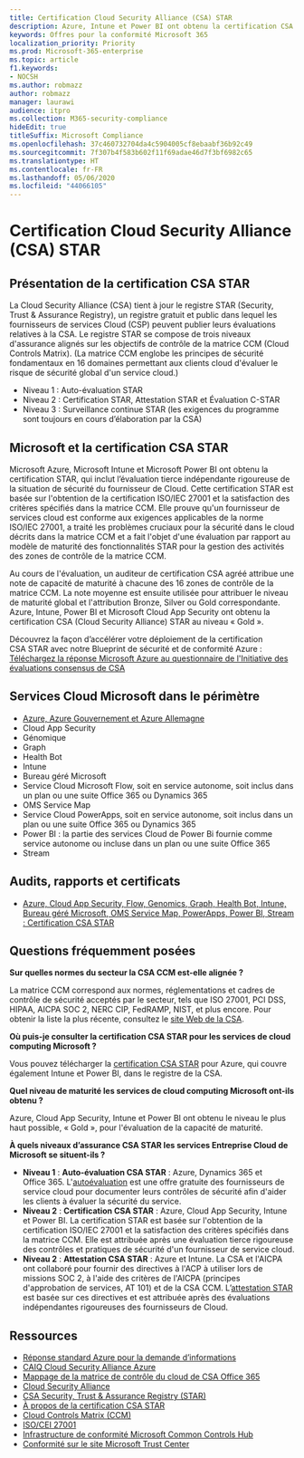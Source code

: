```yaml
---
title: Certification Cloud Security Alliance (CSA) STAR
description: Azure, Intune et Power BI ont obtenu la certification CSA (Cloud Security Alliance) STAR au niveau « Gold ».
keywords: Offres pour la conformité Microsoft 365
localization_priority: Priority
ms.prod: Microsoft-365-enterprise
ms.topic: article
f1.keywords:
- NOCSH
ms.author: robmazz
author: robmazz
manager: laurawi
audience: itpro
ms.collection: M365-security-compliance
hideEdit: true
titleSuffix: Microsoft Compliance
ms.openlocfilehash: 37c460732704da4c5904005cf8ebaabf36b92c49
ms.sourcegitcommit: 7f307b4f583b602f11f69adae46d7f3bf6982c65
ms.translationtype: HT
ms.contentlocale: fr-FR
ms.lasthandoff: 05/06/2020
ms.locfileid: "44066105"
---
```

# <a name="cloud-security-alliance-csa-star-certification"></a>Certification Cloud Security Alliance (CSA) STAR

## <a name="csa-star-certification-overview"></a>Présentation de la certification CSA STAR

La Cloud Security Alliance (CSA) tient à jour le registre STAR (Security, Trust &amp; Assurance Registry), un registre gratuit et public dans lequel les fournisseurs de services Cloud (CSP) peuvent publier leurs évaluations relatives à la CSA. Le registre STAR se compose de trois niveaux d'assurance alignés sur les objectifs de contrôle de la matrice CCM (Cloud Controls Matrix). (La matrice CCM englobe les principes de sécurité fondamentaux en 16 domaines permettant aux clients cloud d'évaluer le risque de sécurité global d'un service cloud.)

- Niveau 1 : Auto-évaluation STAR
- Niveau 2 : Certification STAR, Attestation STAR et Évaluation C-STAR
- Niveau 3 : Surveillance continue STAR (les exigences du programme sont toujours en cours d’élaboration par la CSA)

## <a name="microsoft-and-csa-star-certification"></a>Microsoft et la certification CSA STAR

Microsoft Azure, Microsoft Intune et Microsoft Power BI ont obtenu la certification STAR, qui inclut l’évaluation tierce indépendante rigoureuse de la situation de sécurité du fournisseur de Cloud. Cette certification STAR est basée sur l'obtention de la certification ISO/IEC 27001 et la satisfaction des critères spécifiés dans la matrice CCM. Elle prouve qu'un fournisseur de services cloud est conforme aux exigences applicables de la norme ISO/IEC 27001, a traité les problèmes cruciaux pour la sécurité dans le cloud décrits dans la matrice CCM et a fait l'objet d'une évaluation par rapport au modèle de maturité des fonctionnalités STAR pour la gestion des activités des zones de contrôle de la matrice CCM.  
  
Au cours de l'évaluation, un auditeur de certification CSA agréé attribue une note de capacité de maturité à chacune des 16 zones de contrôle de la matrice CCM. La note moyenne est ensuite utilisée pour attribuer le niveau de maturité global et l'attribution Bronze, Silver ou Gold correspondante. Azure, Intune, Power BI et Microsoft Cloud App Security ont obtenu la certification CSA (Cloud Security Alliance) STAR au niveau « Gold ».  

Découvrez la façon d’accélérer votre déploiement de la certification CSA STAR avec notre Blueprint de sécurité et de conformité Azure : [Téléchargez la réponse Microsoft Azure au questionnaire de l'Initiative des évaluations consensus de CSA](https://gallery.technet.microsoft.com/Azure-Responses-to-CSA-46034a11)

## <a name="microsoft-in-scope-cloud-services"></a>Services Cloud Microsoft dans le périmètre

- [Azure, Azure Gouvernement et Azure Allemagne](https://aka.ms/AzureCompliance)
- Cloud App Security
- Génomique
- Graph
- Health Bot
- Intune
- Bureau géré Microsoft
- Service Cloud Microsoft Flow, soit en service autonome, soit inclus dans un plan ou une suite Office 365 ou Dynamics 365
- OMS Service Map
- Service Cloud PowerApps, soit en service autonome, soit inclus dans un plan ou une suite Office 365 ou Dynamics 365
- Power BI : la partie des services Cloud de Power Bi fournie comme service autonome ou incluse dans un plan ou une suite Office 365
- Stream

## <a name="audits-reports-and-certificates"></a>Audits, rapports et certificats

- [Azure, Cloud App Security, Flow, Genomics, Graph, Health Bot, Intune, Bureau géré Microsoft, OMS Service Map, PowerApps, Power BI, Stream : Certification CSA STAR](https://servicetrust.microsoft.com/Documents/ComplianceReports?command=Download&downloadType=Document&downloadId=6d07d7e3-da62-4153-a91c-14d259dac9f1&docTab=4ce99610-c9c0-11e7-8c2c-f908a777fa4d_ISO_Reports)

## <a name="frequently-asked-questions"></a>Questions fréquemment posées

**Sur quelles normes du secteur la CSA CCM est-elle alignée ?**

La matrice CCM correspond aux normes, réglementations et cadres de contrôle de sécurité acceptés par le secteur, tels que ISO 27001, PCI DSS, HIPAA, AICPA SOC 2, NERC CIP, FedRAMP, NIST, et plus encore. Pour obtenir la liste la plus récente, consultez le [site Web de la CSA](https://cloudsecurityalliance.org/).

**Où puis-je consulter la certification CSA STAR pour les services de cloud computing Microsoft ?**

Vous pouvez télécharger la [certification CSA STAR](https://aka.ms/csastar-certification) pour Azure, qui couvre également Intune et Power BI, dans le registre de la CSA.

**Quel niveau de maturité les services de cloud computing Microsoft ont-ils obtenu ?**

Azure, Cloud App Security, Intune et Power BI ont obtenu le niveau le plus haut possible, « Gold », pour l'évaluation de la capacité de maturité.

**À quels niveaux d’assurance CSA STAR les services Entreprise Cloud de Microsoft se situent-ils ?**

- **Niveau 1** : **Auto-évaluation CSA STAR** : Azure, Dynamics 365 et Office 365. L'[autoévaluation](offering-csa-star-self-assessment.md) est une offre gratuite des fournisseurs de service cloud pour documenter leurs contrôles de sécurité afin d'aider les clients à évaluer la sécurité du service.
- **Niveau 2** : **Certification CSA STAR** : Azure, Cloud App Security, Intune et Power BI. La certification STAR est basée sur l'obtention de la certification ISO/IEC 27001 et la satisfaction des critères spécifiés dans la matrice CCM. Elle est attribuée après une évaluation tierce rigoureuse des contrôles et pratiques de sécurité d'un fournisseur de service cloud.
- **Niveau 2** : **Attestation CSA STAR** : Azure et Intune. La CSA et l'AICPA ont collaboré pour fournir des directives à l'ACP à utiliser lors de missions SOC 2, à l'aide des critères de l'AICPA (principes d'approbation de services, AT 101) et de la CSA CCM. L’[attestation STAR](offering-CSA-STAR-Attestation.md) est basée sur ces directives et est attribuée après des évaluations indépendantes rigoureuses des fournisseurs de Cloud.

## <a name="resources"></a>Ressources

- [Réponse standard Azure pour la demande d’informations](https://aka.ms/AzureStandardRequestForInformation)
- [CAIQ Cloud Security Alliance Azure](https://aka.ms/AzureCSACAIQ)
- [Mappage de la matrice de contrôle du cloud de CSA Office 365](https://aka.ms/Office365CSACloudControlMatrix)
- [Cloud Security Alliance](https://cloudsecurityalliance.org/)
- [CSA Security, Trust & Assurance Registry (STAR)](https://cloudsecurityalliance.org/star/)
- [À propos de la certification CSA STAR](https://cloudsecurityalliance.org/star/certification/)
- [Cloud Controls Matrix (CCM)](https://cloudsecurityalliance.org/group/cloud-controls-matrix/)
- [ISO/CEI 27001](offering-iso-27001.md)
- [Infrastructure de conformité Microsoft Common Controls Hub](https://www.microsoft.com/trust-center/compliance/compliance-overview)
- [Conformité sur le site Microsoft Trust Center](https://www.microsoft.com/trust-center/compliance/compliance-overview)
